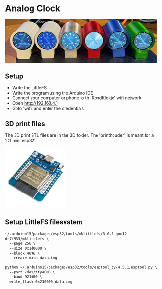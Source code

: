 # Analog Clock

<img src="https://raw.githubusercontent.com/MilovdZee/Analog_Clock-esp32/main/images/clocks.jpg" width=500/>

## Setup

- Write the LittleFS
- Write the program using the Arduino IDE
- Connect your computer or phone to th 'RondKlokje' wifi network
- Open http://192.168.4.1
- Goto 'wifi' and enter the credentials

## 3D print files

The 3D print STL files are in the 3D folder. The 'printhouder' is meant for a 'D1 mini esp32'.

<img src="https://raw.githubusercontent.com/MilovdZee/Analog_Clock-esp32/main/images/d1-mini-esp32.jpg" width=200/>

## Setup LittleFS filesystem

```
~/.arduino15/packages/esp32/tools/mklittlefs/3.0.0-gnu12-dc7f933/mklittlefs \
  --page 256 \
  --size 0x1d0000 \
  --block 4096 \
  --create data data.img
```

```
python ~/.arduino15/packages/esp32/tools/esptool_py/4.5.1/esptool.py \
  --port /dev/ttyACM0 \
  --baud 921600 \
  write_flash 0x230000 data.img
```
